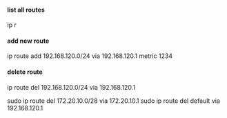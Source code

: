 #### list all routes
ip r

#### add new route
ip route add 192.168.120.0/24 via 192.168.120.1 metric 1234
#### delete route
ip route del 192.168.120.0/24 via 192.168.120.1

sudo ip route del 172.20.10.0/28 via 172.20.10.1
sudo ip route del default via 192.168.120.1
